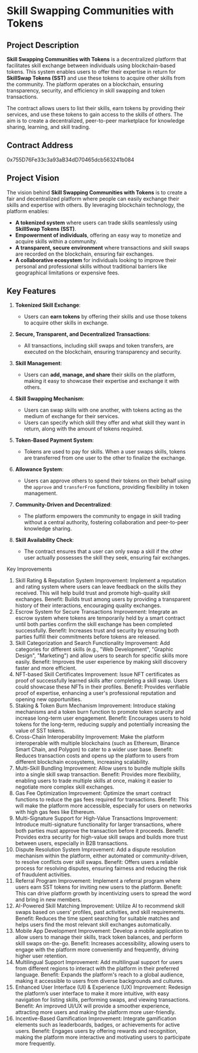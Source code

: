 
# Skill Swapping Communities with Tokens

## Project Description

**Skill Swapping Communities with Tokens** is a decentralized platform that facilitates skill exchange between individuals using blockchain-based tokens. This system enables users to offer their expertise in return for **SkillSwap Tokens (SST)** and use these tokens to acquire other skills from the community. The platform operates on a blockchain, ensuring transparency, security, and efficiency in skill swapping and token transactions.

The contract allows users to list their skills, earn tokens by providing their services, and use these tokens to gain access to the skills of others. The aim is to create a decentralized, peer-to-peer marketplace for knowledge sharing, learning, and skill trading.

## Contract Address

0x755D76Fe33c3a93aB34dD70465dcb563241b084




## Project Vision

The vision behind **Skill Swapping Communities with Tokens** is to create a fair and decentralized platform where people can easily exchange their skills and expertise with others. By leveraging blockchain technology, the platform enables:

- **A tokenized system** where users can trade skills seamlessly using **SkillSwap Tokens (SST)**.
- **Empowerment of individuals**, offering an easy way to monetize and acquire skills within a community.
- **A transparent, secure environment** where transactions and skill swaps are recorded on the blockchain, ensuring fair exchanges.
- **A collaborative ecosystem** for individuals looking to improve their personal and professional skills without traditional barriers like geographical limitations or expensive fees.


## Key Features

1. **Tokenized Skill Exchange**:
   - Users can **earn tokens** by offering their skills and use those tokens to acquire other skills in exchange.

2. **Secure, Transparent, and Decentralized Transactions**:
   - All transactions, including skill swaps and token transfers, are executed on the blockchain, ensuring transparency and security.

3. **Skill Management**:
   - Users can **add, manage, and share** their skills on the platform, making it easy to showcase their expertise and exchange it with others.

4. **Skill Swapping Mechanism**:
   - Users can swap skills with one another, with tokens acting as the medium of exchange for their services.
   - Users can specify which skill they offer and what skill they want in return, along with the amount of tokens required.

5. **Token-Based Payment System**:
   - Tokens are used to pay for skills. When a user swaps skills, tokens are transferred from one user to the other to finalize the exchange.

6. **Allowance System**:
   - Users can approve others to spend their tokens on their behalf using the `approve` and `transferFrom` functions, providing flexibility in token management.

7. **Community-Driven and Decentralized**:
   - The platform empowers the community to engage in skill trading without a central authority, fostering collaboration and peer-to-peer knowledge sharing.

8. **Skill Availability Check**:
   - The contract ensures that a user can only swap a skill if the other user actually possesses the skill they seek, ensuring fair exchanges.


Key Improvements
1. Skill Rating & Reputation System
Improvement: Implement a reputation and rating system where users can leave feedback on the skills they received. This will help build trust and promote high-quality skill exchanges.
Benefit: Builds trust among users by providing a transparent history of their interactions, encouraging quality exchanges.
2. Escrow System for Secure Transactions
Improvement: Integrate an escrow system where tokens are temporarily held by a smart contract until both parties confirm the skill exchange has been completed successfully.
Benefit: Increases trust and security by ensuring both parties fulfill their commitments before tokens are released.
3. Skill Categorization and Search Functionality
Improvement: Add categories for different skills (e.g., "Web Development", "Graphic Design", "Marketing") and allow users to search for specific skills more easily.
Benefit: Improves the user experience by making skill discovery faster and more efficient.
4. NFT-based Skill Certificates
Improvement: Issue NFT certificates as proof of successfully learned skills after completing a skill swap. Users could showcase these NFTs in their profiles.
Benefit: Provides verifiable proof of expertise, enhancing a user's professional reputation and opening new opportunities.
5. Staking & Token Burn Mechanism
Improvement: Introduce staking mechanisms and a token burn function to promote token scarcity and increase long-term user engagement.
Benefit: Encourages users to hold tokens for the long-term, reducing supply and potentially increasing the value of SST tokens.
6. Cross-Chain Interoperability
Improvement: Make the platform interoperable with multiple blockchains (such as Ethereum, Binance Smart Chain, and Polygon) to cater to a wider user base.
Benefit: Reduces transaction costs and opens up the platform to users from different blockchain ecosystems, increasing scalability.
7. Multi-Skill Bundling
Improvement: Allow users to bundle multiple skills into a single skill swap transaction.
Benefit: Provides more flexibility, enabling users to trade multiple skills at once, making it easier to negotiate more complex skill exchanges.
8. Gas Fee Optimization
Improvement: Optimize the smart contract functions to reduce the gas fees required for transactions.
Benefit: This will make the platform more accessible, especially for users on networks with high gas fees like Ethereum.
9. Multi-Signature Support for High-Value Transactions
Improvement: Introduce multi-signature functionality for larger transactions, where both parties must approve the transaction before it proceeds.
Benefit: Provides extra security for high-value skill swaps and builds more trust between users, especially in B2B transactions.
10. Dispute Resolution System
Improvement: Add a dispute resolution mechanism within the platform, either automated or community-driven, to resolve conflicts over skill swaps.
Benefit: Offers users a reliable process for resolving disputes, ensuring fairness and reducing the risk of fraudulent activities.
11. Referral Program
Improvement: Implement a referral program where users earn SST tokens for inviting new users to the platform.
Benefit: This can drive platform growth by incentivizing users to spread the word and bring in new members.
12. AI-Powered Skill Matching
Improvement: Utilize AI to recommend skill swaps based on users’ profiles, past activities, and skill requirements.
Benefit: Reduces the time spent searching for suitable matches and helps users find the most relevant skill exchanges automatically.
13. Mobile App Development
Improvement: Develop a mobile application to allow users to manage their skills, track token balances, and perform skill swaps on-the-go.
Benefit: Increases accessibility, allowing users to engage with the platform more conveniently and frequently, driving higher user retention.
14. Multilingual Support
Improvement: Add multilingual support for users from different regions to interact with the platform in their preferred language.
Benefit: Expands the platform's reach to a global audience, making it accessible to users from diverse backgrounds and cultures.
15. Enhanced User Interface (UI) & Experience (UX)
Improvement: Redesign the platform’s user interface to make it more intuitive, with easy navigation for listing skills, performing swaps, and viewing transactions.
Benefit: An improved UI/UX will provide a smoother experience, attracting more users and making the platform more user-friendly.
16. Incentive-Based Gamification
Improvement: Integrate gamification elements such as leaderboards, badges, or achievements for active users.
Benefit: Engages users by offering rewards and recognition, making the platform more interactive and motivating users to participate more frequently.
